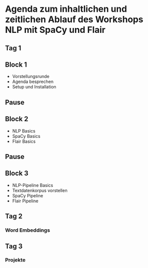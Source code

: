 # Agenda zum inhaltlichen und zeitlichen Ablauf des Workshops NLP mit SpaCy und Flair

## Tag 1

## Block 1

* Vorstellungsrunde
* Agenda besprechen
* Setup und Installation

## Pause

## Block 2

* NLP Basics
* SpaCy Basics
* Flair Basics

## Pause

## Block 3

* NLP-Pipeline Basics
* Textdatenkorpus vorstellen
* SpaCy Pipeline
* Flair Pipeline

## Tag 2

### Word Embeddings

## Tag 3

### Projekte